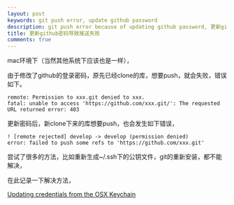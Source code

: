 ```yaml
---
layout: post
keywords: git push error, update github password
description: git push error because of updating github password, 更新github密码导致推送失败
title: 更新github密码导致推送失败
comments: true
---
```


mac环境下（当然其他系统下应该也是一样），

由于修改了github的登录密码，原先已经clone的库，想要push，就会失败，错误如下。

```
remote: Permission to xxx.git denied to xxx.
fatal: unable to access 'https://github.com/xxx.git/': The requested URL returned error: 403
```

更新密码后，新clone下来的库想要push，也会发生如下错误，

```
! [remote rejected] develop -> develop (permission denied)
error: failed to push some refs to 'https://github.com/xxx.git'
```

尝试了很多的方法，比如重新生成~/.ssh下的公钥文件，git的重新安装，都不能解决，

在此记录一下解决方法，

[Updating credentials from the OSX Keychain](https://help.github.com/articles/updating-credentials-from-the-osx-keychain/)
